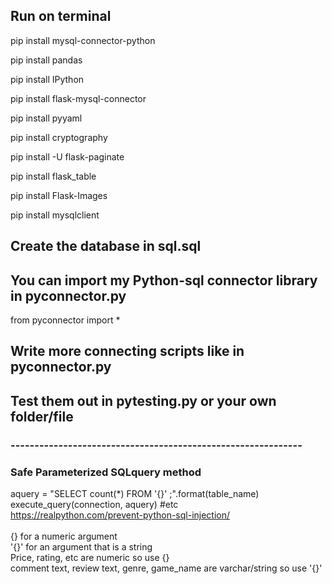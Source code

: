## Run on terminal

pip install mysql-connector-python

pip install pandas

pip install IPython

pip install flask-mysql-connector

pip install pyyaml

pip install cryptography

pip install -U flask-paginate

pip install flask_table

pip install Flask-Images

pip install mysqlclient


## Create the database in sql.sql

## You can import my Python-sql connector library in pyconnector.py

from pyconnector import *

## Write more connecting scripts like in pyconnector.py
## Test them out in pytesting.py or your own folder/file

### -------------------------------------------------------------
### Safe Parameterized SQLquery method 
aquery = "SELECT count(*) FROM '{}' ;".format(table_name)<br>
execute_query(connection, aquery) #etc<br>
https://realpython.com/prevent-python-sql-injection/<br>
<br>
{} for a numeric argument<br>
'{}' for an argument that is a string<br>
Price, rating, etc are numeric so use {}<br>
comment text, review text, genre, game_name are varchar/string so use '{}'<br>

